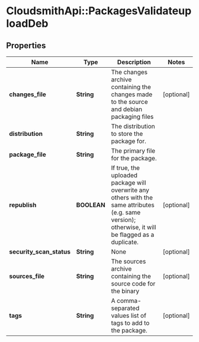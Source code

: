 # CloudsmithApi::PackagesValidateuploadDeb

## Properties
Name | Type | Description | Notes
------------ | ------------- | ------------- | -------------
**changes_file** | **String** | The changes archive containing the changes made to the source and debian packaging files | [optional] 
**distribution** | **String** | The distribution to store the package for. | 
**package_file** | **String** | The primary file for the package. | 
**republish** | **BOOLEAN** | If true, the uploaded package will overwrite any others with the same attributes (e.g. same version); otherwise, it will be flagged as a duplicate. | [optional] 
**security_scan_status** | **String** | None | [optional] 
**sources_file** | **String** | The sources archive containing the source code for the binary | [optional] 
**tags** | **String** | A comma-separated values list of tags to add to the package. | [optional] 


